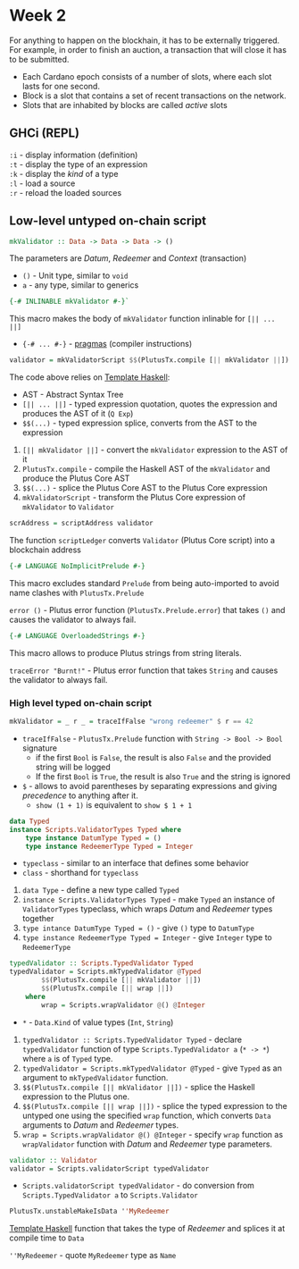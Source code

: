 # Week 2

For anything to happen on the blockhain, it has to be externally triggered. For example, in order to finish an auction, a transaction that will close it has to be submitted.

* Each Cardano epoch consists of a number of slots, where each slot lasts for one second. 
* Block is a slot that contains a set of recent transactions on the network. 
* Slots that are inhabited by blocks are called _active_ slots

## GHCi (REPL)

`:i` - display information (definition)  
`:t` - display the type of an expression  
`:k` - display the *kind* of a type  
`:l` - load a source  
`:r` - reload the loaded sources  

## Low-level untyped on-chain script

```haskell
mkValidator :: Data -> Data -> Data -> ()
```

 The parameters are *Datum*, *Redeemer* and *Context* (transaction)

* `()` - Unit type, similar to `void`
* `a` - any type, similar to generics

 ```haskell
{-# INLINABLE mkValidator #-}`
```

This macro makes the body of `mkValidator` function inlinable for `[|| ... ||]`

* `{-# ... #-}` - [pragmas](https://downloads.haskell.org/~ghc/7.0.3/docs/html/users_guide/pragmas.html) (compiler instructions)

```haskell
validator = mkValidatorScript $$(PlutusTx.compile [|| mkValidator ||])
```

The code above relies on [Template Haskell](https://downloads.haskell.org/~ghc/7.8.4/docs/html/users_guide/template-haskell.html):

* AST - Abstract Syntax Tree
* `[|| ... ||]` - typed expression quotation, quotes the expression and produces the AST of it (`Q Exp`)
* `$$(...)` - typed expression splice, converts from the AST to the expression

1. `[|| mkValidator ||]` - convert the `mkValidator` expression to the AST of it
2. `PlutusTx.compile` - compile the Haskell AST of the `mkValidator` and produce the Plutus Core AST
3. `$$(...)` - splice the Plutus Core AST to the Plutus Core expression
4. `mkValidatorScript` - transform the Plutus Core expression of `mkValidator`  to `Validator` 

```haskell
scrAddress = scriptAddress validator
```

The function `scriptLedger`  converts `Validator` (Plutus Core script) into a blockchain address

```haskell
{-# LANGUAGE NoImplicitPrelude #-}
```

This macro excludes standard `Prelude` from being auto-imported to avoid name clashes with `PlutusTx.Prelude`

`error ()` -  Plutus error function (`PlutusTx.Prelude.error`) that takes `()` and causes the validator to always fail.

```haskell
{-# LANGUAGE OverloadedStrings #-}
```

This macro allows to produce Plutus strings from string literals.

`traceError "Burnt!"` -  Plutus error function that takes `String` and causes the validator to always fail.

### High level typed on-chain script

```haskell
mkValidator = _ r _ = traceIfFalse "wrong redeemer" $ r == 42
```

* `traceIfFalse` - `PlutusTx.Prelude` function with `String -> Bool -> Bool` signature
    * if the first `Bool` is `False`, the result is also `False` and the provided string will be logged
    * If the first `Bool` is `True`, the result is also `True` and the string is ignored
* `$` - allows to avoid parentheses by separating expressions and giving *precedence* to anything after it. 
    * `show (1 + 1)` is equivalent to `show $ 1 + 1` 

```haskell
data Typed
instance Scripts.ValidatorTypes Typed where
    type instance DatumType Typed = ()
    type instance RedeemerType Typed = Integer
```

* `typeclass` - similar to an interface that defines some behavior
* `class` - shorthand for `typeclass`

1. `data Type` - define a new type called `Typed`
2. `instance Scripts.ValidatorTypes Typed` - make `Typed` an instance of  `ValidatorTypes` typeclass, which wraps *Datum* and *Redeemer* types together
3. `type intance DatumType Typed = ()` - give `()`  type to `DatumType`
4. `type instance RedeemerType Typed = Integer` - give `Integer` type to `RedeemerType`

```haskell
typedValidator :: Scripts.TypedValidator Typed
typedValidator = Scripts.mkTypedValidator @Typed
        $$(PlutusTx.compile [|| mkValidator ||])
        $$(PlutusTx.compile [|| wrap ||])
    where
        wrap = Scripts.wrapValidator @() @Integer
```

* `*`  - `Data.Kind` of value types (`Int`, `String`)

1. `typedValidator :: Scripts.TypedValidator Typed` - declare `typedValidator` function of type `Scripts.TypedValidator a` (`* -> *`) where `a` is of `Typed` type.
2. `typedValidator = Scripts.mkTypedValidator @Typed` - give `Typed` as an argument to `mkTypedValidator` function.
3. `$$(PlutusTx.compile [|| mkValidator ||])` - splice the Haskell expression to the Plutus one.
4. `$$(PlutusTx.compile [|| wrap ||])` - splice the typed expression to the untyped one using the specified `wrap` function, which converts `Data` arguments to *Datum* and *Redeemer* types.
5. `wrap = Scripts.wrapValidator @() @Integer` - specify `wrap` function as `wrapValidator` function with *Datum* and *Redeemer* type parameters.

```haskell
validator :: Validator
validator = Scripts.validatorScript typedValidator
```

* `Scripts.validatorScript typedValidator` - do conversion from `Scripts.TypedValidator a` to `Scripts.Validator`

```haskell
PlutusTx.unstableMakeIsData ''MyRedeemer
```

[Template Haskell](https://downloads.haskell.org/~ghc/7.8.4/docs/html/users_guide/template-haskell.html) function that takes the type of *Redeemer* and splices it at compile time to `Data`

`''MyRedeemer` - quote `MyRedeemer` type as `Name`
